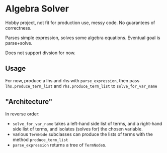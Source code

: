 # Algebra Solver

Hobby project, not fit for production use, messy code. No guarantees of correctness.

Parses simple expression, solves some algebra equations. Eventual goal is parse+solve.

Does not support divsion for now.

## Usage

For now, produce a lhs and rhs with `parse_expression`, then pass `lhs.produce_term_list` and `rhs.produce_term_list` to `solve_for_var_name`

## "Architecture"

In reverse order:
  - `solve_for_var_name` takes a left-hand side list of terms, and a right-hand side list of terms, and isolates (solves for) the chosen variable.
  - various `TermNode` subclasses can produce the lists of terms with the method `produce_term_list`
  - `parse_expression` returns a tree of `TermNode`s.